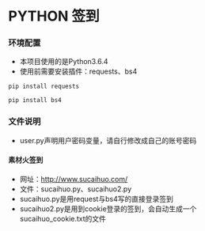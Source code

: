 # PYTHON 签到

### 环境配置

* 本项目使用的是Python3.6.4
* 使用前需要安装插件：requests、bs4
```
pip install requests

pip install bs4
```

### 文件说明
* user.py声明用户密码变量，请自行修改成自己的账号密码

#### 素材火签到
* 网址：http://www.sucaihuo.com/
* 文件：sucaihuo.py、sucaihuo2.py
* sucaihuo.py是用request与bs4写的直接登录签到
* sucaihuo2.py是用到cookie登录的签到，会自动生成一个sucaihuo_cookie.txt的文件